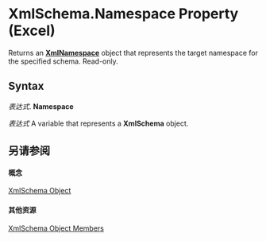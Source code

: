 
# XmlSchema.Namespace Property (Excel)

Returns an  **[XmlNamespace](4c39c739-b848-5fec-c354-9fa56daf1d5d.md)** object that represents the target namespace for the specified schema. Read-only.


## Syntax

 _表达式_. **Namespace**

 _表达式_ A variable that represents a **XmlSchema** object.


## 另请参阅


#### 概念


[XmlSchema Object](61a9b9be-fe04-fe6a-51c7-14b6c7232dca.md)
#### 其他资源


[XmlSchema Object Members](http://msdn.microsoft.com/library/884318da-1fd2-6487-2c04-4d87942e08b1%28Office.15%29.aspx)